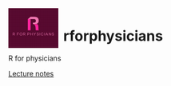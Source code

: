 <span style="float: left; margin-right: 10px;">
  <img src="logo.png" alt="Logo" width="100">
</span>

# rforphysicians
R for physicians

[Lecture notes](https://clairemargaux.github.io/rforphysicians/)
